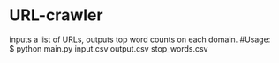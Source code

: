 # URL-crawler
inputs a list of URLs, outputs top word counts on each domain.
#Usage:  
$ python main.py input.csv output.csv stop_words.csv

